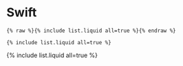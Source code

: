 # Swift

```
{% raw %}{% include list.liquid all=true %}{% endraw %}

{% include list.liquid all=true %}
```

{% include list.liquid all=true %}
